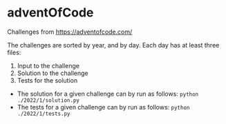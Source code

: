 # adventOfCode

Challenges from https://adventofcode.com/

The challenges are sorted by year, and by day. Each day has at least three files:

1. Input to the challenge
2. Solution to the challenge
3. Tests for the solution

- The solution for a given challenge can by run as follows: `python ./2022/1/solution.py`
- The tests for a given challenge can by run as follows: `python ./2022/1/tests.py`
